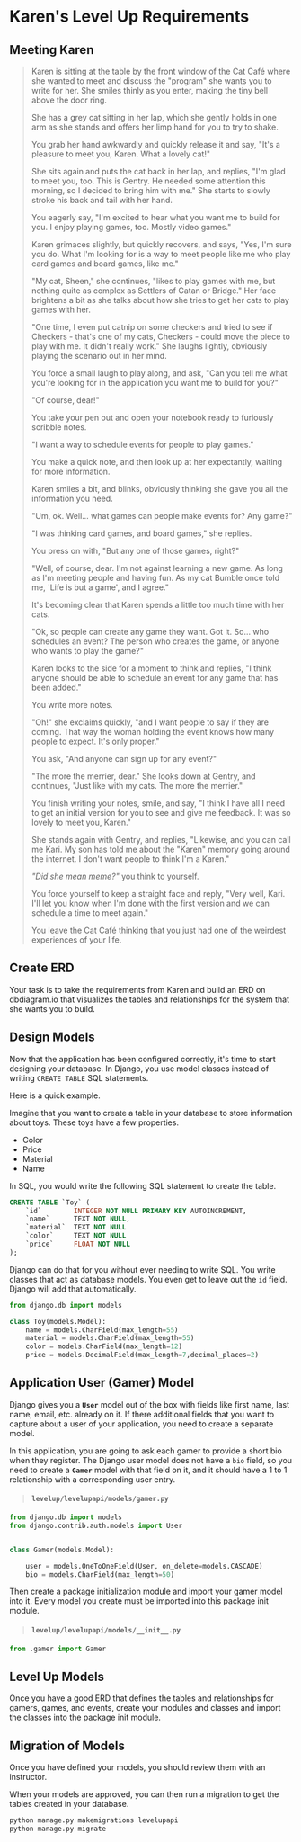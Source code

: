# Karen's Level Up Requirements

## Meeting Karen

> Karen is sitting at the table by the front window of the Cat Café where she wanted to meet and discuss the "program" she wants you to write for her. She smiles thinly as you enter, making the tiny bell above the door ring.
>
> She has a grey cat sitting in her lap, which she gently holds in one arm as she stands and offers her limp hand for you to try to shake.
>
> You grab her hand awkwardly and quickly release it and say, "It's a pleasure to meet you, Karen. What a lovely cat!"
>
> She sits again and puts the cat back in her lap, and replies, "I'm glad to meet you, too. This is Gentry. He needed some attention this morning, so I decided to bring him with me." She starts to slowly stroke his back and tail with her hand.
>
> You eagerly say, "I'm excited to hear what you want me to build for you. I enjoy playing games, too. Mostly video games."
>
> Karen grimaces slightly, but quickly recovers, and says, "Yes, I'm sure you do. What I'm looking for is a way to meet people like me who play card games and board games, like me."
>
> "My cat, Sheen," she continues, "likes to play games with me, but nothing quite as complex as Settlers of Catan or Bridge." Her face brightens a bit as she talks about how she tries to get her cats to play games with her.
>
> "One time, I even put catnip on some checkers and tried to see if Checkers - that's one of my cats, Checkers - could move the piece to play with me. It didn't really work." She laughs lightly, obviously playing the scenario out in her mind.
>
> You force a small laugh to play along, and ask, "Can you tell me what you're looking for in the application you want me to build for you?"
>
> "Of course, dear!"
>
> You take your pen out and open your notebook ready to furiously scribble notes.
>
> "I want a way to schedule events for people to play games."
>
> You make a quick note, and then look up at her expectantly, waiting for more information.
>
> Karen smiles a bit, and blinks, obviously thinking she gave you all the information you need.
>
> "Um, ok. Well... what games can people make events for? Any game?"
>
> "I was thinking card games, and board games," she replies.
>
> You press on with, "But any one of those games, right?"
>
> "Well, of course, dear. I'm not against learning a new game. As long as I'm meeting people and having fun. As my cat Bumble once told me, 'Life is but a game', and I agree."
>
> It's becoming clear that Karen spends a little too much time with her cats.
>
> "Ok, so people can create any game they want. Got it. So... who schedules an event? The person who creates the game, or anyone who wants to play the game?"
>
> Karen looks to the side for a moment to think and replies, "I think anyone should be able to schedule an event for any game that has been added."
>
> You write more notes.
>
> "Oh!" she exclaims quickly, "and I want people to say if they are coming. That way the woman holding the event knows how many people to expect. It's only proper."
>
> You ask, "And anyone can sign up for any event?"
>
> "The more the merrier, dear." She looks down at Gentry, and continues, "Just like with my cats. The more the merrier."
>
> You finish writing your notes, smile, and say, "I think I have all I need to get an initial version for you to see and give me feedback. It was so lovely to meet you, Karen."
>
> She stands again with Gentry, and replies, "Likewise, and you can call me Kari. My son has told me about the "Karen" memory going around the internet. I don't want people to think I'm a Karen."
>
> _"Did she mean meme?"_ you think to yourself.
>
> You force yourself to keep a straight face and reply, "Very well, Kari. I'll let you know when I'm done with the first version and we can schedule a time to meet again."
>
> You leave the Cat Café thinking that you just had one of the weirdest experiences of your life.


## Create ERD

Your task is to take the requirements from Karen and build an ERD on dbdiagram.io that visualizes the tables and relationships for the system that she wants you to build.

## Design Models

Now that the application has been configured correctly, it's time to start designing your database. In Django, you use model classes instead of writing `CREATE TABLE` SQL statements.

Here is a quick example.

Imagine that you want to create a table in your database to store information about toys. These toys have a few properties.

* Color
* Price
* Material
* Name

In SQL, you would write the following SQL statement to create the table.

```sql
CREATE TABLE `Toy` (
	`id`	    INTEGER NOT NULL PRIMARY KEY AUTOINCREMENT,
	`name`	    TEXT NOT NULL,
	`material`	TEXT NOT NULL
	`color` 	TEXT NOT NULL
	`price` 	FLOAT NOT NULL
);
```

Django can do that for you without ever needing to write SQL. You write classes that act as database models. You even get to leave out the `id` field. Django will add that automatically.

```py
from django.db import models

class Toy(models.Model):
    name = models.CharField(max_length=55)
    material = models.CharField(max_length=55)
    color = models.CharField(max_length=12)
    price = models.DecimalField(max_length=7,decimal_places=2)
```

## Application User (Gamer) Model

Django gives you a **`User`** model out of the box with fields like first name, last name, email, etc. already on it. If there additional fields that you want to capture about a user of your application, you need to create a separate model.

In this application, you are going to ask each gamer to provide a short bio when they register. The Django user model does not have a `bio` field, so you need to create a **`Gamer`** model with that field on it, and it should have a 1 to 1 relationship with a corresponding user entry.

> #### `levelup/levelupapi/models/gamer.py`

```py
from django.db import models
from django.contrib.auth.models import User


class Gamer(models.Model):

    user = models.OneToOneField(User, on_delete=models.CASCADE)
    bio = models.CharField(max_length=50)
```

Then create a package initialization module and import your gamer model into it. Every model you create must be imported into this package init module.

> #### `levelup/levelupapi/models/__init__.py`

```py
from .gamer import Gamer
```

## Level Up Models

Once you have a good ERD that defines the tables and relationships for gamers, games, and events, create your modules and classes and import the classes into the package init module.

## Migration of Models

Once you have defined your models, you should review them with an instructor.

When your models are approved, you can then run a migration to get the tables created in your database.

```sh
python manage.py makemigrations levelupapi
python manage.py migrate
```
